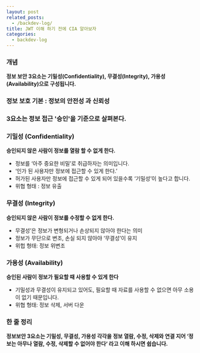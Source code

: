 ```yaml
---
layout: post
related_posts:
  - /backdev-log/
title: JWT 이해 하기 전에 CIA 알아보자 
categories: 
  - backdev-log
---
```


### 개념

**정보 보안 3요소는 기밀성(Confidentiality), 무결성(Integrity), 가용성(Availability)으로 구성됩니다.**
 
 ### 정보 보호 기본 : 정보의 안전성 과 신뢰성

 ### 3요소는 정보 접근 '승인'을 기준으로 살펴본다. 

 ### 기밀성 (Confidentiality)  

 **승인되지 않은 사람이 정보를 열람 할 수 없게 한다.**
 * 정보를 ‘아주 중요한 비밀’로 취급하자는 의미입니다. 
 * ‘인가 된 사용자만 정보에 접근할 수 있게 한다.’
 * 허가된 사용자만 정보에 접근할 수 있게 되어 있을수록 ‘기밀성’이 높다고 합니다.
 * 위협 형태 : 정보 유출

### 무결성 (Integrity)

**승인되지 않은 사람이 정보를 수정할 수 없게 한다.**
* 무결성’은 정보가 변형되거나 손상되지 않아야 한다는 의미
* 정보가 무단으로 변조, 손실 되지 않아야 ‘무결성’이 유지
* 위헙 형태: 정보 위변조

### 가용성 (Availability)
**승인된 사람이 정보가 필요할 때 사용할 수 있게 한다**
* 기밀성과 무결성이 유지되고 있어도, 필요할 때 자료를 사용할 수 없으면 아무 소용이 없기 때문입니다.
* 위협 형태: 정보 삭제, 서버 다운

### 한 줄 정리

**정보보안 3요소는 기밀성, 무결성, 가용성 각각을 정보 열람, 수정, 삭제와 연결 지어 ‘정보는 아무나 열람, 수정, 삭제할 수 없어야 한다‘ 라고 이해 하시면 쉽습니다.**

